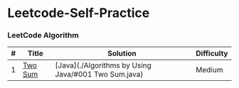 Leetcode-Self-Practice
======================

### LeetCode Algorithm

| # | Title | Solution | Difficulty |
|---| ----- | -------- | ---------- |
|1|[Two Sum](https://oj.leetcode.com/problems/two-sum/)| [Java](./Algorithms by Using Java/#001 Two Sum.java)|Medium|
